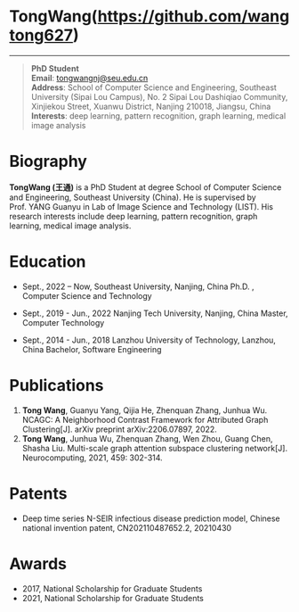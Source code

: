 # TongWang(https://github.com/wangtong627)
------

>**PhD Student**<br>
**Email**: tongwangnj@seu.edu.cn<br>
**Address**: School of Computer Science and Engineering, Southeast University (Sipai Lou Campus), No. 2 Sipai Lou Dashiqiao Community, Xinjiekou Street, Xuanwu District, Nanjing 210018, Jiangsu, China<br>
**Interests**: deep learning, pattern recognition, graph learning, medical image analysis


# Biography
**TongWang (王通)** is a PhD Student at degree School of Computer Science and Engineering, Southeast University (China). He is supervised by Prof. YANG Guanyu in Lab of Image Science and Technology (LIST). His research interests include deep learning, pattern recognition, graph learning, medical image analysis.


# Education 
* Sept., 2022 – Now,	Southeast University, Nanjing, China
				Ph.D. , Computer Science and Technology<br>
				
* Sept., 2019 - Jun., 2022	Nanjing Tech University, Nanjing, China
				Master, Computer Technology<br>

* Sept., 2014 - Jun., 2018 	Lanzhou University of Technology, Lanzhou, China
				Bachelor, Software Engineering


# Publications
1. **Tong Wang**, Guanyu Yang, Qijia He, Zhenquan Zhang, Junhua Wu. NCAGC: A Neighborhood Contrast Framework for Attributed Graph Clustering[J]. arXiv preprint arXiv:2206.07897, 2022.<br>
2. **Tong Wang**, Junhua Wu, Zhenquan Zhang, Wen Zhou, Guang Chen, Shasha Liu. Multi-scale graph attention subspace clustering network[J]. Neurocomputing, 2021, 459: 302-314.


# Patents
* Deep time series N-SEIR infectious disease prediction model, Chinese national invention patent, CN202110487652.2, 20210430


# Awards
* 2017, National Scholarship for Graduate Students<br>
* 2021, National Scholarship for Graduate Students
